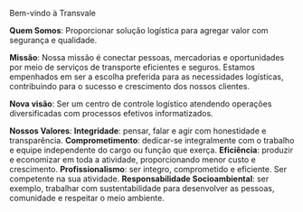 Bem-vindo à Transvale

**Quem Somos**:
Proporcionar solução logística para agregar valor com segurança e qualidade.

**Missão**:
Nossa missão é conectar pessoas, mercadorias e oportunidades por meio de serviços de transporte eficientes e seguros. Estamos empenhados em ser a escolha preferida para as necessidades logísticas, contribuindo para o sucesso e crescimento dos nossos clientes.

**Nova visão**:
Ser um centro de controle logístico atendendo operações diversificadas com processos efetivos informatizados.

**Nossos Valores**:
**Integridade**: pensar, falar e agir com honestidade e transparência.
**Comprometimento**: dedicar-se integralmente com o trabalho e equipe independente do cargo ou função que exerça.
**Eficiência**: produzir e economizar em toda a atividade, proporcionando menor custo e crescimento.
**Profissionalismo**: ser integro, comprometido e eficiente. Ser competente na sua atividade.
**Responsabilidade Socioambiental**: ser exemplo, trabalhar com sustentabilidade para desenvolver as pessoas, comunidade e respeitar o meio ambiente.
